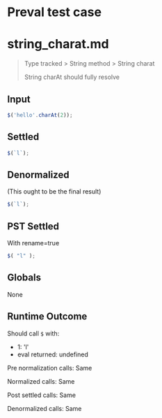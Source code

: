 # Preval test case

# string_charat.md

> Type tracked > String method > String charat
>
> String charAt should fully resolve

## Input

`````js filename=intro
$('hello'.charAt(2));
`````


## Settled


`````js filename=intro
$(`l`);
`````


## Denormalized
(This ought to be the final result)

`````js filename=intro
$(`l`);
`````


## PST Settled
With rename=true

`````js filename=intro
$( "l" );
`````


## Globals


None


## Runtime Outcome


Should call `$` with:
 - 1: 'l'
 - eval returned: undefined

Pre normalization calls: Same

Normalized calls: Same

Post settled calls: Same

Denormalized calls: Same

